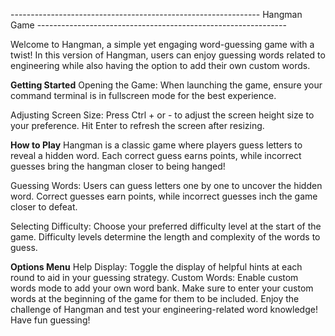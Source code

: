 -------------------------------------------------------------- Hangman Game --------------------------------------------------------------

Welcome to Hangman, a simple yet engaging word-guessing game with a twist! In this version of Hangman, users can enjoy guessing words related to engineering while also having the option to add their own custom words.

**Getting Started**
Opening the Game: When launching the game, ensure your command terminal is in fullscreen mode for the best experience.

Adjusting Screen Size: Press Ctrl + or - to adjust the screen height size to your preference. Hit Enter to refresh the screen after resizing.

**How to Play**
Hangman is a classic game where players guess letters to reveal a hidden word. Each correct guess earns points, while incorrect guesses bring the hangman closer to being hanged!

Guessing Words: Users can guess letters one by one to uncover the hidden word. Correct guesses earn points, while incorrect guesses inch the game closer to defeat.

Selecting Difficulty: Choose your preferred difficulty level at the start of the game. Difficulty levels determine the length and complexity of the words to guess.

**Options Menu**
Help Display: Toggle the display of helpful hints at each round to aid in your guessing strategy.
Custom Words: Enable custom words mode to add your own word bank. Make sure to enter your custom words at the beginning of the game for them to be included.
Enjoy the challenge of Hangman and test your engineering-related word knowledge! Have fun guessing!
